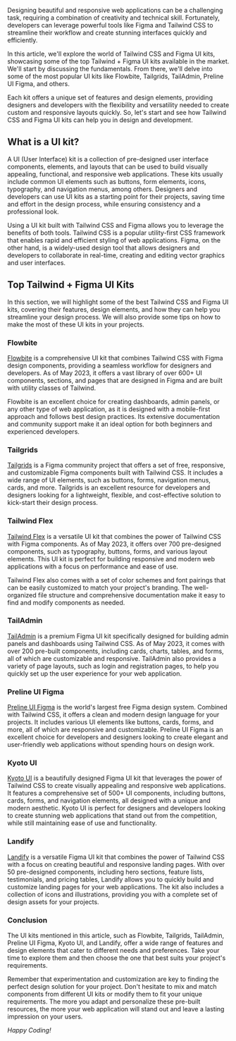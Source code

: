 <!-- ---
title: "Tailwind + Figma - 7 Top UI kits to quickly build your prototype"
date: "2023-05-9"
template: "post"
draft: false
slug: "/posts/top-tailwind-figma-ui-kits"
category: "tailwind"
tags:
  - "Tailwind"
  - "Figma"
  - "UI Kits"
  - "CSS Frameworks"
description: ""
--- -->

Designing beautiful and responsive web applications can be a challenging task, requiring a combination of creativity and technical skill. Fortunately, developers can leverage powerful tools like Figma and Tailwind CSS to streamline their workflow and create stunning interfaces quickly and efficiently.

In this article, we'll explore the world of Tailwind CSS and Figma UI kits, showcasing some of the top Tailwind + Figma UI kits available in the market. We'll start by discussing the fundamentals. From there, we'll delve into some of the most popular UI kits like Flowbite, Tailgrids, TailAdmin, Preline UI Figma, and others.

Each kit offers a unique set of features and design elements, providing designers and developers with the flexibility and versatility needed to create custom and responsive layouts quickly. So, let's start and see how Tailwind CSS and Figma UI kits can help you in design and development.

## What is a UI kit?

A UI (User Interface) kit is a collection of pre-designed user interface components, elements, and layouts that can be used to build visually appealing, functional, and responsive web applications. These kits usually include common UI elements such as buttons, form elements, icons, typography, and navigation menus, among others. Designers and developers can use UI kits as a starting point for their projects, saving time and effort in the design process, while ensuring consistency and a professional look.

Using a UI kit built with Tailwind CSS and Figma allows you to leverage the benefits of both tools. Tailwind CSS is a popular utility-first CSS framework that enables rapid and efficient styling of web applications. Figma, on the other hand, is a widely-used design tool that allows designers and developers to collaborate in real-time, creating and editing vector graphics and user interfaces.

## Top Tailwind + Figma UI Kits

In this section, we will highlight some of the best Tailwind CSS and Figma UI kits, covering their features, design elements, and how they can help you streamline your design process. We will also provide some tips on how to make the most of these UI kits in your projects.

### Flowbite

[Flowbite](https://flowbite.com/) is a comprehensive UI kit that combines Tailwind CSS with Figma design components, providing a seamless workflow for designers and developers. As of May 2023, it offers a vast library of over 600+ UI components, sections, and pages that are designed in Figma and are built with utility classes of Tailwind.

Flowbite is an excellent choice for creating dashboards, admin panels, or any other type of web application, as it is designed with a mobile-first approach and follows best design practices. Its extensive documentation and community support make it an ideal option for both beginners and experienced developers.

### Tailgrids

[Tailgrids](https://www.figma.com/community/file/1173213215908355724) is a Figma community project that offers a set of free, responsive, and customizable Figma components built with Tailwind CSS. It includes a wide range of UI elements, such as buttons, forms, navigation menus, cards, and more. Tailgrids is an excellent resource for developers and designers looking for a lightweight, flexible, and cost-effective solution to kick-start their design process.

### Tailwind Flex

[Tailwind Flex](https://shuffle.dev/marketplace/flex) is a versatile UI kit that combines the power of Tailwind CSS with Figma components. As of May 2023, it offers over 700 pre-designed components, such as typography, buttons, forms, and various layout elements. This UI kit is perfect for building responsive and modern web applications with a focus on performance and ease of use.

Tailwind Flex also comes with a set of color schemes and font pairings that can be easily customized to match your project's branding. The well-organized file structure and comprehensive documentation make it easy to find and modify components as needed.

### TailAdmin

[TailAdmin](https://www.figma.com/community/file/1214477970819985778) is a premium Figma UI kit specifically designed for building admin panels and dashboards using Tailwind CSS. As of May 2023, it comes with over 200 pre-built components, including cards, charts, tables, and forms, all of which are customizable and responsive. TailAdmin also provides a variety of page layouts, such as login and registration pages, to help you quickly set up the user experience for your web application.

### Preline UI Figma

[Preline UI Figma](https://www.figma.com/community/file/1179068859697769656) is the world's largest free Figma design system. Combined with Tailwind CSS, it offers a clean and modern design language for your projects. It includes various UI elements like buttons, cards, forms, and more, all of which are responsive and customizable. Preline UI Figma is an excellent choice for developers and designers looking to create elegant and user-friendly web applications without spending hours on design work.

### Kyoto UI

[Kyoto UI](https://www.figma.com/community/file/1231537921888637514) is a beautifully designed Figma UI kit that leverages the power of Tailwind CSS to create visually appealing and responsive web applications. It features a comprehensive set of 500+ UI components, including buttons, cards, forms, and navigation elements, all designed with a unique and modern aesthetic. Kyoto UI is perfect for designers and developers looking to create stunning web applications that stand out from the competition, while still maintaining ease of use and functionality.

### Landify

[Landify](https://www.figma.com/community/file/894552273937682724) is a versatile Figma UI kit that combines the power of Tailwind CSS with a focus on creating beautiful and responsive landing pages. With over 50 pre-designed components, including hero sections, feature lists, testimonials, and pricing tables, Landify allows you to quickly build and customize landing pages for your web applications. The kit also includes a collection of icons and illustrations, providing you with a complete set of design assets for your projects.

### Conclusion

The UI kits mentioned in this article, such as Flowbite, Tailgrids, TailAdmin, Preline UI Figma, Kyoto UI, and Landify, offer a wide range of features and design elements that cater to different needs and preferences. Take your time to explore them and then choose the one that best suits your project's requirements.

Remember that experimentation and customization are key to finding the perfect design solution for your project. Don't hesitate to mix and match components from different UI kits or modify them to fit your unique requirements. The more you adapt and personalize these pre-built resources, the more your web application will stand out and leave a lasting impression on your users.

_Happy Coding!_
